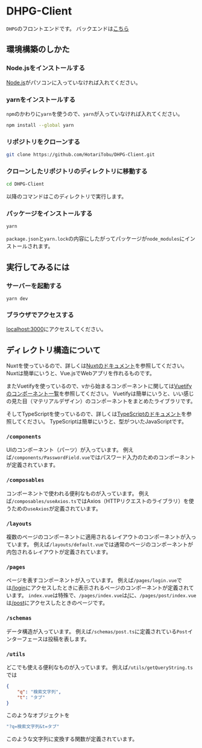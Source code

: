 # DHPG-Client

`DHPG`のフロントエンドです。
バックエンドは[こちら](https://github.com/guinpen98/DHPG-Server)

## 環境構築のしかた

### Node.jsをインストールする

[Node.js](https://nodejs.org)がパソコンに入っていなければ入れてください。

### yarnをインストールする

`npm`のかわりに`yarn`を使うので、`yarn`が入っていなければ入れてください。

```sh
npm install --global yarn
```

### リポジトリをクローンする

```sh
git clone https://github.com/HotariTobu/DHPG-Client.git
```

### クローンしたリポジトリのディレクトリに移動する

```sh
cd DHPG-Client
```

以降のコマンドはこのディレクトリで実行します。

### パッケージをインストールする

```sh
yarn
```

`package.json`と`yarn.lock`の内容にしたがってパッケージが`node_modules`にインストールされます。

## 実行してみるには

### サーバーを起動する

```
yarn dev
```

### ブラウザでアクセスする

[localhost:3000](http://localhost:3000)にアクセスしてください。

## ディレクトリ構造について

Nuxtを使っているので、詳しくは[Nuxtのドキュメント](https://nuxt.com/docs/getting-started/introduction)を参照してください。
Nuxtは簡単にいうと、Vue.jsでWebアプリを作れるものです。

またVuetifyを使っているので、vから始まるコンポーネントに関しては[Vuetifyのコンポーネント一覧](https://vuetifyjs.com/en/components/all/#containment)を参照してください。
Vuetifyは簡単にいうと、いい感じの見た目（マテリアルデザイン）のコンポーネントをまとめたライブラリです。

そしてTypeScriptを使っているので、詳しくは[TypeScriptのドキュメント](https://www.typescriptlang.org/docs/handbook/intro.html)を参照してください。
TypeScriptは簡単にいうと、型がついたJavaScriptです。

### `/components`

UIのコンポーネント（パーツ）が入っています。
例えば`/components/PasswordField.vue`ではパスワード入力のためのコンポーネントが定義されています。

### `/composables`

コンポーネントで使われる便利なものが入っています。
例えば`/composables/useAxios.ts`ではAxios（HTTPリクエストのライブラリ）を使うための`useAxios`が定義されています。

### `/layouts`

複数のページのコンポーネントに適用されるレイアウトのコンポーネントが入っています。
例えば`/layouts/default.vue`では通常のページのコンポーネントが内包されるレイアウトが定義されています。

### `/pages`

ページを表すコンポーネントが入っています。
例えば`/pages/login.vue`では[/login](http://localhost:3000/login)にアクセスしたときに表示されるページのコンポーネントが定義されています。
`index.vue`は特殊で、`/pages/index.vue`は[/](http://localhost:3000/)に、`/pages/post/index.vue`は[/post](http://localhost:3000/post)にアクセスしたときのページです。

### `/schemas`

データ構造が入っています。
例えば`/schemas/post.ts`に定義されている`Post`インターフェースは投稿を表します。

### `/utils`

どこでも使える便利なものが入っています。
例えば`/utils/getQueryString.ts`では

```json
{
    "q": "検索文字列",
    "t": "タブ"
}
```

このようなオブジェクトを

```js
"?q=検索文字列&t=タブ"
```

このような文字列に変換する関数が定義されています。